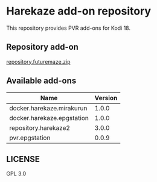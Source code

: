 # Harekaze add-on repository

This repository provides PVR add-ons for Kodi 18.

## Repository add-on

[repository.futuremaze.zip](https://github.com/futuremaze/libreelec_addon_repository/releases/download/1.0.0-kodi/repository.futuremaze.zip)

## Available add-ons

| Name                       | Version |
| -------------------------- | ------- |
| docker.harekaze.mirakurun  | 1.0.0   |
| docker.harekaze.epgstation | 1.0.0   |
| repository.harekaze2       | 3.0.0   |
| pvr.epgstation             | 0.0.9   |


## LICENSE

GPL 3.0
